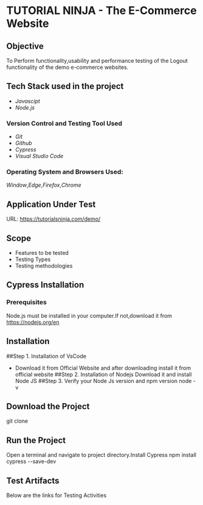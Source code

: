 # TUTORIAL NINJA - The E-Commerce Website
## Objective
To Perform functionality,usability and performance testing of the Logout functionality of the demo e-commerce websites.
## Tech Stack used in the project
* _Javascipt_
* _Node.js_
### Version Control and Testing Tool Used
* _Git_
* _Github_
* _Cypress_
* _Visual Studio Code_
### Operating System and Browsers Used:
_Window_,_Edge_,_Firefox_,_Chrome_
## Application Under Test
URL: https://tutorialsninja.com/demo/ 
## Scope
* Features to be tested
* Testing Types
* Testing methodologies
## Cypress Installation
### Prerequisites
Node.js must be installed in your computer.If not,download it from  https://nodejs.org/en 
## Installation
##Step 1. Installation of VsCode
* Download it from Official Website and after downloading install it from official website
##Step 2. Installation of Nodejs
Download it and install Node JS
##Step 3. Verify your Node Js version and npm version
node -v
## Download the Project
git clone
## Run the Project
Open a terminal and navigate to project directory.Install Cypress
npm install cypress --save-dev
## Test Artifacts
Below are the links for Testing Activities



